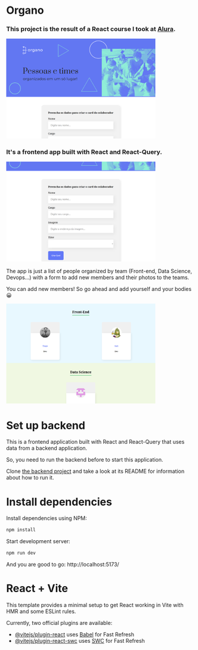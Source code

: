 # Organo

### This project is the result of a React course I took at [Alura](https://www.alura.com.br/).

<img src="./doc/image-1.png" alt="screenshot 1 of Organo app" width="400"/>

### It's a frontend app built with React and React-Query.

<img src="./doc/image-2.png" alt="screenshot 2 of Organo app" width="400"/>

<br>

The app is just a list of people organized by team (Front-end, Data Science, Devops...) with a form to add new members and their photos to the teams.

You can add new members! So go ahead and add yourself and your bodies :grinning:

<img src="./doc/image-3.png" alt="screenshot 3 of Organo app" width="400"/>

<br>


# Set up backend

This is a frontend application built with React and React-Query that uses data from a backend application.

So, you need to run the backend before to start this application.

Clone [the backend project](https://github.com/ti-a-go/organo-backend) and take a look at its README for information about how to run it.

# Install dependencies

Install dependencies using NPM:

```sh
npm install
```

Start development server:

```sh
npm run dev
```

And you are good to go: http://localhost:5173/





# React + Vite

This template provides a minimal setup to get React working in Vite with HMR and some ESLint rules.

Currently, two official plugins are available:

- [@vitejs/plugin-react](https://github.com/vitejs/vite-plugin-react/blob/main/packages/plugin-react/README.md) uses [Babel](https://babeljs.io/) for Fast Refresh
- [@vitejs/plugin-react-swc](https://github.com/vitejs/vite-plugin-react-swc) uses [SWC](https://swc.rs/) for Fast Refresh
